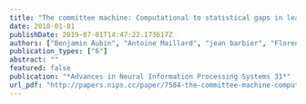 ```yaml
---
title: "The committee machine: Computational to statistical gaps in learning a two-layers neural network"
date: 2018-01-01
publishDate: 2019-07-01T14:47:22.173617Z
authors: ["Benjamin Aubin", "Antoine Maillard", "jean barbier", "Florent Krzakala", "Nicolas Macris", "Lenka Zdeborová"]
publication_types: ["6"]
abstract: ""
featured: false
publication: "*Advances in Neural Information Processing Systems 31*"
url_pdf: "http://papers.nips.cc/paper/7584-the-committee-machine-computational-to-statistical-gaps-in-learning-a-two-layers-neural-network.pdf"
---
```


